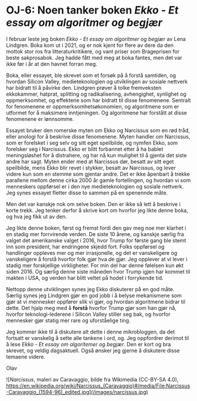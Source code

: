 <!-- Hva gjør du akkurat nå? -->
# OJ-6: Noen tanker boken _Ekko - Et essay om algoritmer og begjær_

I februar leste jeg boken _Ekko - Et essay om algoritmer og begjær_ av Lena Lindgren. Boka kom ut i 2021, og er nok kjent for flere av dere da den mottok stor ros fra litteraturkritikere, og vant priser som Brageprisen for beste sakprosabok. Jeg hadde fått med meg at boka fantes, men det var ikke før i år at den havnet forran meg.

Boka, eller essayet, ble skrevet som et forsøk på å forstå samtiden, og hvordan Silicon Valley, medieteknologien og utviklingen av sosiale nettverk har bidratt til å påvirke den. Lindgren prøver å tolke fremveksten ekkokammer, hatprat, splitting og radikalisering, avhengighet, synlighet og oppmerksomhet, og effektene som har bidratt til disse fenomenene. Sentralt for fenomenene er oppmerksomhetsøkonomien, og algoritmene som er utformet for å maksimere inntjeningen. Og algoritmene har forstått at disse fenomenene er lønnsomme.

Essayet bruker den romerske myten om Ekko og Narcissus som en rød tråd, eller anologi for å beskrive disse fenomenene. Myten handler om Narcissus, som er forelsket i seg selv og sitt eget speilbilde, og nymfen Ekko, som forelsker seg i Narcissus. Ekko er blitt forbannet etter å ha bablet meningsløshet for å distrahere, og har nå kun mulighet til å gjenta det siste andre har sagt. Myten ender med at Narcissus dør, besatt av sitt eget speilbilde, mens Ekko blir revet i stykker, besatt av Narcissus, og lever videre kun som en stemme som gjentar andre. Det er ikke åpenbart å trekke parallene mellom denne cirka 2000 år gamle fortellingen, og hvordan vi som menneskers oppførsel er i den nye medieteknologien og sosiale nettverk. Jeg synes essayet fletter disse to sammen på en spenennde måte.

Men det var kanskje nok om selve boken. Den er ikke så lett å beskrive i korte trekk. Jeg tenker derfor å skrive kort om hvorfor jeg likte denne boka, og hva jeg fikk ut av den.

Jeg likte denne boken, først og fremst fordi den gav meg noe mer klarhet i en stadig mer forrvirende verden. De siste 10 årene, og kanskje særlig fra valget det amerikanske valget i 2016, hvor Trump for første gang ble stemt inn som president, har endringene skjedd fort. Folks oppførsel og handlinger oppleves mer og mer irrasjonelle, og det er vanskeligere og vanskeligere å forstå hvorfor folk gjør hva de gjør. Jeg opplever at vi lever i stadig mer forskjellige virkligheter. For min del har denne følelsen kun økt siden 2016. Og særlig denne siste måneden hvor Trump igjen har kommet til makten i USA, og verden har blitt veltet på hodet i forrykende tid.

Nettopp denne utviklingen synes jeg Ekko diskuterer på en god måte. Særlig synes jeg Lindgren gjør en god jobb i å belyse mekanismene som gjør at vi mennesker oppfører slik vi gjør, og hvordan algoritmene bidrar til dette. Det hjalp meg med å **forstå** hvorfor Trump gjør som han gjør nå, hvorfor teknologi-lederene i Silicon Valley stiller seg bak, og hvorfor mennesker gjør statig mer rare og uforståelige ting.

Jeg kommer ikke til å diskutere alt dette i denne mikrobloggen, da det fortsatt er vanskelig å sette alle tankene i ord, og. Jeg oppfordrer derimot til å lese _Ekko - Et essay om algoritemer og begjær_. Den er kort og bra skrevet, og veldig dagsaktuell.
Også ønsker jeg gjerne å diskutere disse temaene videre.

Olav

![_Narcissus_, maleri av Caravaggio, bilde fra Wikimedia (CC-BY-SA 4.0), https://en.wikipedia.org/wiki/Narcissus_(Caravaggio)#/media/File:Narcissus-Caravaggio_(1594-96)_edited.jpg](/images/narcissus.jpg)
